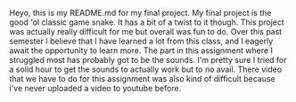 Heyo, this is my README.md for my final project.  My final project is the good 'ol classic game snake.  It has a bit of a twist to it though.  This project was actually really difficult for me but overall was fun to do.  Over this past semester I believe that I have learned a lot from this class, and I eagerly await the opportunity to learn more.  The part in this assignment where I struggled most has probably got to be the sounds.  I'm pretty sure I tried for a solid hour to get the sounds to actually work but to no avail.  There video that we have to do for this assignment was also kind of difficult because i've never uploaded a video to youtube before.
